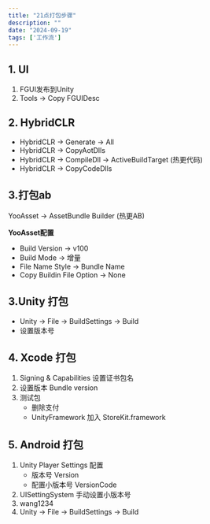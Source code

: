 ```yaml
---
title: "21点打包步骤"
description: ""
date: "2024-09-19"
tags: ['工作流']
---
```

## 1. UI

 1. FGUI发布到Unity
 2. Tools -> Copy FGUIDesc

## 2. HybridCLR

* HybridCLR -> Generate -> All
* HybridCLR ->  CopyAotDlls
* HybridCLR ->  CompileDll  ->  ActiveBuildTarget (热更代码)  
* HybridCLR ->  CopyCodeDlls

## 3.打包ab

YooAsset ->  AssetBundle Builder (热更AB)

**YooAsset配置**  

* Build Version   ->   v100
* Build Mode  ->  增量
* File Name Style -> Bundle Name
* Copy Buildin File Option -> None

## 3.Unity 打包

* Unity -> File -> BuildSettings -> Build
* 设置版本号

## 4. Xcode 打包

1. Signing & Capabilities 设置证书包名
2. 设置版本 Bundle version
3. 测试包
   * 删除支付
   * UnityFramework 加入 StoreKit.framework

## 5. Android 打包

1. Unity Player Settings 配置
   * 版本号 Version
   * 配置小版本号 VersionCode
2. UISettingSystem 手动设置小版本号
3. wang1234
4. Unity -> File -> BuildSettings -> Build

